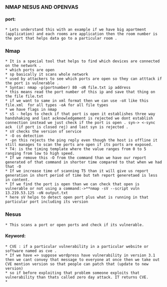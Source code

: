 ﻿###  NMAP NESUS AND OPENVAS
#### port:
	* Lets understand this with an example if we have big apartment (application) and each rooms are application then the room number is the port that helps data go to a particular room .
###  Nmap
	* It is a special tool that helps to find which devices are connected on the network .
	* which ports are open 
	* sp basically it scans whole network 
	* used by attackers to see which ports are open so they can atttack if the port is vulnerable .
	* Syntax: nmap -p(portnumber) 80 -oN file.txt ip address 
	* this means read the port number of this ip and save that thing on the file file.txt 
	* if we want to same in xml format then we can use -oX like this file.xml  for all types -oA for all file types 
	* we have flags in nmap 
	* sS - helps to check if that port is open it establishes three way handshaking and last acknowledgement is rejected we dont establish connection instead we just check if the port is open . syn-> <-sync ack  (if port is closed rej) and last syn is rejected .
	* sV checks the version of service
	* -O os detection 
	* -pn this rejects the ping reply even though the host is offline it still manages to scan the ports are open if its ports are exposed.
	* T4: is the timing template where the value ranges from 0 to 5 ranging from low to high speed.
	* If we remove this -O from the command than we have our report generated of that command in shorter time compared to that when we had that -O
	* If we increase time of scanning T5 than it will give us report generation in short period of time but teh report generetaed is less in content.
	* If we find the port is open than we can check that open is vulnerable or not using a command:->**nmap -sV --script vuln 13.219.53.125 -oN output.txt
	* here sV helps to detect open port plus what is running in that particular port including its version

### Nesus
	* This scans a port or open ports and check if its vulnerable.
####  Keyword:
	* CVE : if a particular vulnerability in a particular website or software named as cve .
	* If we have => suppose wordpress have vulnerability in version 3.1 then we cant convey that message to everyone at once then we take out CVE mention version so that people can patch that (update to new version) 
	* so if before exploiting that problem someone exploits that vulnerability than thats called zero day attack. IT returns CVE.
	* 
	

